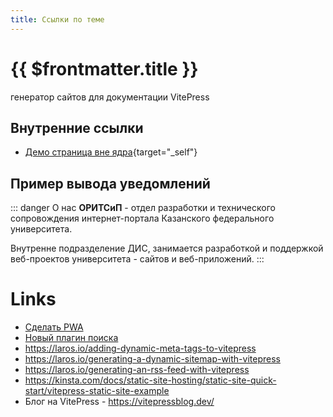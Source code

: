 ```yaml
---
title: Ссылки по теме
---
```

<!-- Пример обращения к данными из frontmatter -->
# {{ $frontmatter.title }}

генератор сайтов для документации VitePress

## Внутренние ссылки

- [Демо страница вне ядра](/demos/example.html){target="_self"}



## Пример вывода уведомлений

::: danger О нас
**ОРИТСиП** - отдел разработки и технического сопровождения интернет-портала Казанского федерального университета. 

Внутренне подразделение ДИС, занимается разработкой и поддержкой веб-проектов университета - сайтов и веб-приложений.
:::


# Links

- [Сделать PWA](https://vite-pwa-org.netlify.app/frameworks/vitepress)
- [Новый плагин поиска](https://www.npmjs.com/package/vitepress-plugin-pagefind)
- https://laros.io/adding-dynamic-meta-tags-to-vitepress
- https://laros.io/generating-a-dynamic-sitemap-with-vitepress
- https://laros.io/generating-an-rss-feed-with-vitepress
- https://kinsta.com/docs/static-site-hosting/static-site-quick-start/vitepress-static-site-example
- Блог на VitePress - https://vitepressblog.dev/


